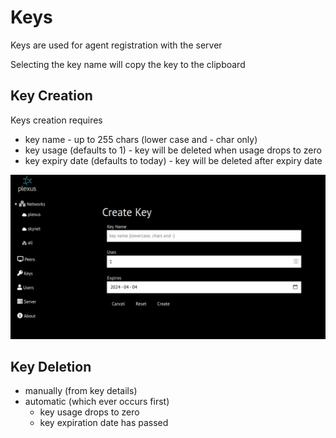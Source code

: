 # Keys
Keys are used for agent registration with the server

Selecting the key name will copy the key to the clipboard
## Key Creation
Keys creation requires
* key name - up to 255 chars (lower case and - char only)
* key usage (defaults to 1) - key will be deleted when usage drops to zero
* key expiry date (defaults to today) - key will be deleted after expiry date

![Create Key](screenshots/create_key.png)
## Key Deletion
* manually (from key details)
* automatic (which ever occurs first)
    * key usage drops to zero
    * key expiration date has passed